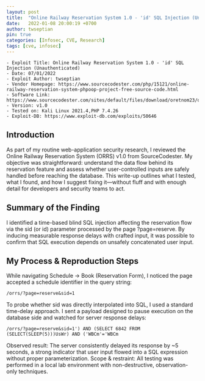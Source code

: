 ```yaml
---
layout: post
title:  "Online Railway Reservation System 1.0 - 'id' SQL Injection (Unauthenticated)"
date:   2022-01-08 20:00:19 +0700
author: twseptian
pin: true
categories: [Infosec, CVE, Research]
tags: [cve, infosec]
---
```


```
- Exploit Title: Online Railway Reservation System 1.0 - 'id' SQL Injection (Unauthenticated)
- Date: 07/01/2022
- Exploit Author: twseptian
- Vendor Homepage: https://www.sourcecodester.com/php/15121/online-railway-reservation-system-phpoop-project-free-source-code.html
- Software Link: https://www.sourcecodester.com/sites/default/files/download/oretnom23/orrs.zip
- Version: v1.0
- Tested on: Kali Linux 2021.4,PHP 7.4.26
- Exploit-DB: https://www.exploit-db.com/exploits/50646
```

## Introduction

As part of my routine web-application security research, I reviewed the Online Railway Reservation System (ORRS) v1.0 from SourceCodester. My objective was straightforward: understand the data flow behind its reservation feature and assess whether user-controlled inputs are safely handled before reaching the database. This write-up outlines what I tested, what I found, and how I suggest fixing it—without fluff and with enough detail for developers and security teams to act.

## Summary of the Finding

I identified a time-based blind SQL injection affecting the reservation flow via the sid (or id) parameter processed by the page ?page=reserve. By inducing measurable response delays with crafted input, it was possible to confirm that SQL execution depends on unsafely concatenated user input.

## My Process & Reproduction Steps

While navigating Schedule → Book (Reservation Form), I noticed the page accepted a schedule identifier in the query string:

```text
/orrs/?page=reserve&sid=1
```

To probe whether sid was directly interpolated into SQL, I used a standard time-delay approach. I sent a payload designed to pause execution on the database side and watched for server response delays:

```text
/orrs/?page=reserve&sid=1') AND (SELECT 6842 FROM (SELECT(SLEEP(5)))UsWr) AND ('WBCm'='WBCm
```

Observed result: The server consistently delayed its response by ~5 seconds, a strong indicator that user input flowed into a SQL expression without proper parameterization.
Scope & restraint: All testing was performed in a local lab environment with non-destructive, observation-only techniques.
